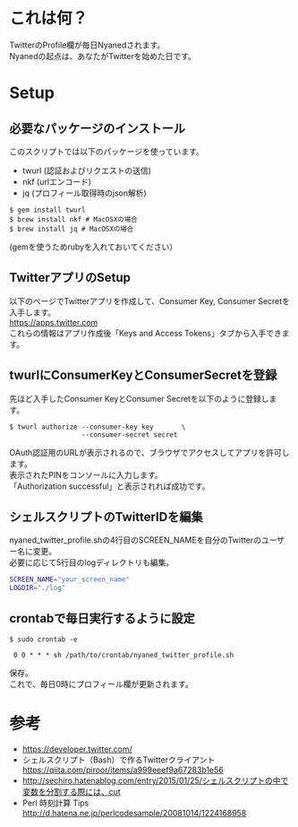 # これは何？
TwitterのProfile欄が毎日Nyanedされます。  
Nyanedの起点は、あなたがTwitterを始めた日です。

# Setup

## 必要なパッケージのインストール
このスクリプトでは以下のパッケージを使っています。  

* twurl (認証およびリクエストの送信)
* nkf (urlエンコード)
* jq (プロフィール取得時のjson解析)
 
```
$ gem install twurl
$ brew install nkf # MacOSXの場合
$ brew install jq # MacOSXの場合
```

(gemを使うためrubyを入れておいてください）

## TwitterアプリのSetup
以下のページでTwitterアプリを作成して、Consumer Key, Consumer Secretを入手します。  
https://apps.twitter.com  
これらの情報はアプリ作成後「Keys and Access Tokens」タブから入手できます。


## twurlにConsumerKeyとConsumerSecretを登録
先ほど入手したConsumer KeyとConsumer Secretを以下のように登録します。

```
$ twurl authorize --consumer-key key       \
                  --consumer-secret secret
```

OAuth認証用のURLが表示されるので、ブラウザでアクセスしてアプリを許可します。  
表示されたPINをコンソールに入力します。  
「Authorization successful」と表示されれば成功です。

## シェルスクリプトのTwitterIDを編集
nyaned_twitter_profile.shの4行目のSCREEN_NAMEを自分のTwitterのユーザー名に変更。  
必要に応じて5行目のlogディレクトリも編集。

```nyaned_twitter_profile.sh
SCREEN_NAME="your_screen_name"
LOGDIR="./log"
```

## crontabで毎日実行するように設定
```
$ sudo crontab -e
```

```crontab
 0 0 * * * sh /path/to/crontab/nyaned_twitter_profile.sh
```
保存。  
これで、毎日0時にプロフィール欄が更新されます。

# 参考
* https://developer.twitter.com/
* シェルスクリプト（Bash）で作るTwitterクライアント
　https://qiita.com/piroor/items/a999eeef9a67283b1e56
* http://sechiro.hatenablog.com/entry/2015/01/25/シェルスクリプトの中で変数を分割する際には、cut
* Perl 時刻計算 Tips
  http://d.hatena.ne.jp/perlcodesample/20081014/1224168958
  